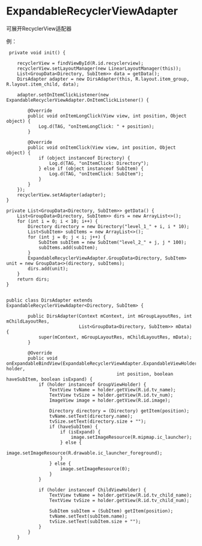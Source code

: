 # ExpandableRecyclerViewAdapter
可展开RecyclerView适配器

例：

     private void init() {

        recyclerView = findViewById(R.id.recyclerview);
        recyclerView.setLayoutManager(new LinearLayoutManager(this));
        List<GroupData<Directory, SubItem>> data = getData();
        DirsAdapter adapter = new DirsAdapter(this, R.layout.item_group, R.layout.item_child, data);

        adapter.setOnItemClickListener(new ExpandableRecyclerViewAdapter.OnItemClickListener() {

            @Override
            public void onItemLongClick(View view, int position, Object object) {
                Log.d(TAG, "onItemLongClick: " + position);
            }

            @Override
            public void onItemClick(View view, int position, Object object) {
                if (object instanceof Directory) {
                    Log.d(TAG, "onItemClick: Directory");
                } else if (object instanceof SubItem) {
                    Log.d(TAG, "onItemClick: SubItem");
                }
            }
        });
        recyclerView.setAdapter(adapter);
    }

    private List<GroupData<Directory, SubItem>> getData() {
        List<GroupData<Directory, SubItem>> dirs = new ArrayList<>();
        for (int i = 0; i < 10; i++) {
            Directory directory = new Directory("level_1_" + i, i * 10);
            List<SubItem> subItems = new ArrayList<>();
            for (int j = 0; j < i; j++) {
                SubItem subItem = new SubItem("level_2_" + j, j * 100);
                subItems.add(subItem);
            }
            ExpandableRecyclerViewAdapter.GroupData<Directory, SubItem> unit = new GroupData<>(directory, subItems);
            dirs.add(unit);
        }
        return dirs;
    }
    
    
    public class DirsAdapter extends ExpandableRecyclerViewAdapter<Directory, SubItem> {

            public DirsAdapter(Context mContext, int mGroupLayoutRes, int mChildLayoutRes,
                               List<GroupData<Directory, SubItem>> mData) {
                super(mContext, mGroupLayoutRes, mChildLayoutRes, mData);
            }

            @Override
            public void onExpandableBindView(ExpandableRecyclerViewAdapter.ExpandableViewHolder holder,
                                             int position, boolean haveSubItem, boolean isExpand) {
                if (holder instanceof GroupViewHolder) {
                    TextView tvName = holder.getView(R.id.tv_name);
                    TextView tvSize = holder.getView(R.id.tv_num);
                    ImageView image = holder.getView(R.id.image);

                    Directory directory = (Directory) getItem(position);
                    tvName.setText(directory.name);
                    tvSize.setText(directory.size + "");
                    if (haveSubItem) {
                        if (isExpand) {
                            image.setImageResource(R.mipmap.ic_launcher);
                        } else {
                            image.setImageResource(R.drawable.ic_launcher_foreground);
                        }
                    } else {
                        image.setImageResource(0);
                    }
                }

                if (holder instanceof ChildViewHolder) {
                    TextView tvName = holder.getView(R.id.tv_child_name);
                    TextView tvSize = holder.getView(R.id.tv_child_num);

                    SubItem subItem = (SubItem) getItem(position);
                    tvName.setText(subItem.name);
                    tvSize.setText(subItem.size + "");
                }
            }
        }
